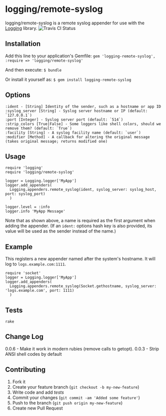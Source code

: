 # logging/remote-syslog

logging/remote-syslog is a remote syslog appender for use with the [Logging](https://github.com/TwP/logging) library. ![Travis CI Status](https://secure.travis-ci.org/BIAINC/logging-remote-syslog.png)

## Installation

Add this line to your application's Gemfile:
    ```
    gem 'logging-remote-syslog', :require => 'logging/remote-syslog'
    ```

And then execute:
    ```
    $ bundle
    ```

Or install it yourself as:
    ```
    $ gem install logging-remote-syslog
    ```

## Options

    :ident - [String] Identity of the sender, such as a hostname or app ID
    :syslog_server [String] - Syslog server hostname or IP (default: `127.0.0.1`)
    :port [Integer] - Syslog server port (default: `514`)
    :strip_colors [True|False] - Some loggers like shell colors, should we remove them? (default: `True`)
    :facility [String] - A syslog facility name (default: `user`)
    :modifier [Method] - A callback for altering the original message (takes original message; returns modified one)

## Usage

```
require 'logging'
require 'logging/remote-syslog'

logger = Logging.logger['MyApp']
logger.add_appenders(
  Logging.appenders.remote_syslog(ident, syslog_server: syslog_host, port: syslog_port)
  )

logger.level = :info
logger.info 'MyApp Message'

```

Note that as shown above, a name is required as the first argument when
adding the appender. (If an `ident:` options hash key is also provided,
its value will be used as the sender instead of the name.)

## Example

This registers a new appender named after the system's hostname. It will
log to `logs.example.com:1111`.

```
require 'socket'
logger = Logging.logger['MyApp']
logger.add_appenders(
  Logging.appenders.remote_syslog(Socket.gethostname, syslog_server: 'logs.example.com', port: 1111)
  )
```

## Tests

```
rake
```

## Change Log
0.0.6 - Make it work in modern rubies (remove calls to getopt).
0.0.3 - Strip ANSI shell codes by default

## Contributing

1. Fork it
2. Create your feature branch (`git checkout -b my-new-feature`)
3. Write code and add _tests_
4. Commit your changes (`git commit -am 'Added some feature'`)
5. Push to the branch (`git push origin my-new-feature`)
6. Create new Pull Request
